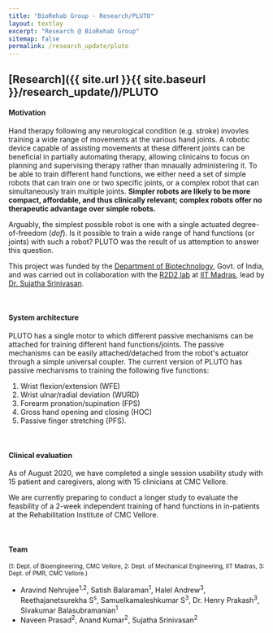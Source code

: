 ```yaml
---
title: "BioRehab Group - Research/PLUTO"
layout: textlay
excerpt: "Research @ BioRehab Group"
sitemap: false
permalink: /research_update/pluto
---
```


## [Research]({{ site.url }}{{ site.baseurl }}/research_update/)/PLUTO

#### **Motivation**
Hand therapy following any neurological condition (e.g. stroke) invovles training a wide range of movements at the various hand joints. A robotic device capable of assisting movements at these different joints can be beneficial in partially automating therapy, allowing clinicains to focus on planning and supervising therapy rather than mnaually administering it. To be able to train different hand functions, we either need a set of simple robots that can train one or two specific joints, or a complex robot that can simultaneously train multiple joints. **Simpler robots are likely to be more compact, affordable, and thus clinically relevant; complex robots offer no therapeutic advantage over simple robots.**

Arguably, the simplest possible robot is one with a single actuated degree-of-freedom (_dof_). Is it possible to train a wide range of hand functions (or joints) with such a robot? PLUTO was the result of us attemption to answer this question.

This project was funded by the [Department of Biotechnology](http://dbtindia.gov.in/), Govt. of India, and was carried out in collaboration with the [R2D2 lab](https://sites.google.com/view/r2d2website/) at [IIT Madras](https://www.iitm.ac.in/), lead by [Dr. Sujatha Srinivasan](https://sites.google.com/view/r2d2website/people?authuser=0).

<!-- <div markdown="0" id="carousel" class="carousel slide" data-ride="carousel" data-interval="2500" data-pause="hover" >

    <ol class="carousel-indicators">
        <li data-target="#carousel" data-slide-to="0" class="active"></li>
        <li data-target="#carousel" data-slide-to="1"></li>
        <li data-target="#carousel" data-slide-to="2"></li>
        <li data-target="#carousel" data-slide-to="3"></li>
        <li data-target="#carousel" data-slide-to="4"></li>
        <li data-target="#carousel" data-slide-to="5"></li>
        <li data-target="#carousel" data-slide-to="6"></li>
    </ol>

    <div class="carousel-inner" markdown="0">
        <div class="item active">
            <img src="{{ site.url }}{{ site.baseurl }}/images/pluto/pluto-icon.png" alt="Slide 1" />
        </div>
        <div class="item">
            <img src="{{ site.url }}{{ site.baseurl }}/images/pluto/pluto-icon.png" alt="Slide 2" />
        </div>
        <div class="item">
            <img src="{{ site.url }}{{ site.baseurl }}/images/pluto/pluto-icon.png" alt="Slide 3" />
        </div>
        <div class="item">
            <img src="{{ site.url }}{{ site.baseurl }}/images/pluto/pluto-icon.png" alt="Slide 4" />
        </div>
        <div class="item">
            <img src="{{ site.url }}{{ site.baseurl }}/images/pluto/pluto-icon.png" alt="Slide 5" />
        </div>
        <div class="item">
            <img src="{{ site.url }}{{ site.baseurl }}/images/pluto/pluto-icon.png" alt="Slide 6" />
        </div>       
         <div class="item">
            <img src="{{ site.url }}{{ site.baseurl }}/images/pluto/pluto-icon.png" alt="Slide 7" />
        </div>
    </div>
  <a class="left carousel-control" href="#carousel" role="button" data-slide="prev">
    <span class="glyphicon glyphicon-chevron-left" aria-hidden="true"></span>
    <span class="sr-only">Previous</span>
  </a>
  <a class="right carousel-control" href="#carousel" role="button" data-slide="next">
    <span class="glyphicon glyphicon-chevron-right" aria-hidden="true"></span>
    <span class="sr-only">Next</span>
  </a>
</div>  -->

<br />

#### **System architecture**
PLUTO has a single motor to which different passive mechanisms can be attached for training different hand functions/joints. The passive mechanisms can be easily attached/detached from the robot's actuator through a simple universal coupler. The current version of PLUTO has passive mechanisms to training the following five functions:
  1.	Wrist flexion/extension (WFE)
  2.	Wrist ulnar/radial deviation (WURD)
  3.	Forearm pronation/supination (FPS)
  4.	Gross hand opening and closing (HOC) 
  5.	Passive finger stretching (PFS). 

<br />

#### **Clinical evaluation**
As of August 2020, we have completed a single session usability study with 15 patient and caregivers, along with 15 clinicians at CMC Vellore.

We are currently preparing to conduct a longer study to evaluate the feasbility of a 2-week independent training of hand functions in in-patients at the Rehabilitation Institute of CMC Vellore. 

<br />

#### **Team**
<sup>(1: Dept. of Bioengineering, CMC Vellore, 2: Dept. of Mechanical Engineering, IIT Madras, 3: Dept. of PMR, CMC Vellore.)</sup>
  - Aravind Nehrujee<sup>1,2</sup>, Satish Balaraman<sup>1</sup>, Halel Andrew<sup>3</sup>, Reethajanetsurekha S<sup>s</sup>, Samuelkamaleshkumar S<sup>3</sup>, Dr. Henry Prakash<sup>3</sup>, Sivakumar Balasubramanian<sup>1</sup>
  - Naveen Prasad<sup>2</sup>, Anand Kumar<sup>2</sup>, Sujatha Srinivasan<sup>2</sup>

